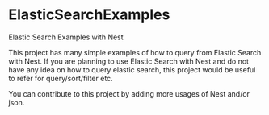 # ElasticSearchExamples
Elastic Search Examples with Nest 

This project has many simple examples of how to query from Elastic Search with Nest. If you are planning to use Elastic Search with Nest and do not have any idea on how to query elastic search, this project would be useful to refer for query/sort/filter etc. 

You can contribute to this project by adding more usages of Nest and/or json.

